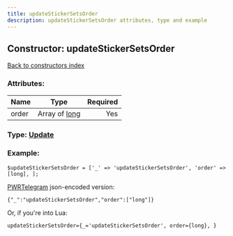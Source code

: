 ```yaml
---
title: updateStickerSetsOrder
description: updateStickerSetsOrder attributes, type and example
---
```

## Constructor: updateStickerSetsOrder  
[Back to constructors index](index.md)



### Attributes:

| Name     |    Type       | Required |
|----------|:-------------:|---------:|
|order|Array of [long](../types/long.md) | Yes|



### Type: [Update](../types/Update.md)


### Example:

```
$updateStickerSetsOrder = ['_' => 'updateStickerSetsOrder', 'order' => [long], ];
```  

[PWRTelegram](https://pwrtelegram.xyz) json-encoded version:

```
{"_":"updateStickerSetsOrder","order":["long"]}
```


Or, if you're into Lua:  


```
updateStickerSetsOrder={_='updateStickerSetsOrder', order={long}, }

```


